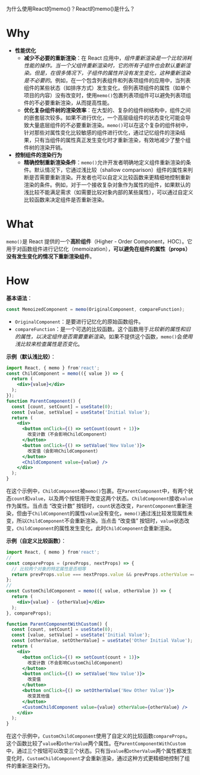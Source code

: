 为什么使用React的memo()？React的memo()是什么？

# Why
- **性能优化**
    - **减少不必要的重新渲染**：在 React 应用中，*组件重新渲染是一个比较消耗性能的操作。当一个父组件重新渲染时，它的所有子组件也会默认重新渲染。但是，在很多情况下，子组件的属性并没有发生变化，这种重新渲染是不必要的*。例如，在一个包含列表组件和列表项组件的应用中，当列表组件的某些状态（如排序方式）发生变化，但列表项组件的属性（如单个项目的内容）没有改变时，使用`memo()`包裹列表项组件可以避免列表项组件的不必要重新渲染，从而提高性能。
    - **优化复杂组件树的渲染效率**：在大型的、复杂的组件树结构中，组件之间的嵌套层次较多。如果不进行优化，一个高层级组件的状态变化可能会导致大量底层组件的不必要重新渲染。`memo()`可以在这个复杂的组件树中，针对那些对属性变化比较敏感的组件进行优化，通过记忆组件的渲染结果，只有当组件的属性真正发生变化时才重新渲染，有效地减少了整个组件树的渲染开销。
- **控制组件的渲染行为**
    - **精确控制重新渲染条件**：`memo()`允许开发者明确地定义组件重新渲染的条件。默认情况下，它通过浅比较（shallow comparison）组件的属性来判断是否需要重新渲染。开发者也可以自定义比较函数来更精细地控制重新渲染的条件。例如，对于一个接收复杂对象作为属性的组件，如果默认的浅比较不能满足需求（如需要比较对象内部的某些属性），可以通过自定义比较函数来决定组件是否重新渲染。

# What

`memo()`是 React 提供的一个**高阶组件**（Higher - Order Component，HOC）。它用于对函数组件进行记忆化（memoization），**可以避免在组件的属性（props）没有发生变化的情况下重新渲染组件**。

# How

**基本语法**：
```jsx
const MemoizedComponent = memo(OriginalComponent, compareFunction);
```
- `OriginalComponent`：是要进行记忆化的原始函数组件。
- `compareFunction`：是一个可选的比较函数。这个函数用于*比较新的属性和旧的属性，以决定组件是否需要重新渲染*。如果不提供这个函数，`memo()`会*使用浅比较来检查属性是否变化*。

**示例（默认浅比较）**：

```jsx
import React, { memo } from'react';
const ChildComponent = memo(({ value }) => {
  return (
    <div>{value}</div>
  );
});
function ParentComponent() {
  const [count, setCount] = useState(0);
  const [value, setValue] = useState('Initial Value');
  return (
    <div>
      <button onClick={() => setCount(count + 1)}>
        改变计数（不会影响ChildComponent）
      </button>
      <button onClick={() => setValue('New Value')}>
        改变值（会影响ChildComponent）
      </button>
      <ChildComponent value={value} />
    </div>
  );
}
```

在这个示例中，`ChildComponent`被`memo()`包裹。在`ParentComponent`中，有两个状态`count`和`value`，以及两个按钮用于改变这两个状态。`ChildComponent`接收`value`作为属性。当点击 “改变计数” 按钮时，`count`状态改变，`ParentComponent`重新渲染，但由于`ChildComponent`的属性`value`没有变化，`memo()`通过浅比较发现属性未变，所以`ChildComponent`不会重新渲染。当点击 “改变值” 按钮时，`value`状态改变，`ChildComponent`的属性发生变化，此时`ChildComponent`会重新渲染。

**示例（自定义比较函数）**：

```jsx
import React, { memo } from'react';
//
const compareProps = (prevProps, nextProps) => {
  // 比较两个对象的特定属性是否相等
  return prevProps.value === nextProps.value && prevProps.otherValue === nextProps.otherValue;
};
//
const CustomChildComponent = memo(({ value, otherValue }) => {
  return (
    <div>{value} - {otherValue}</div>
  );
}, compareProps);

function ParentComponentWithCustom() {
  const [count, setCount] = useState(0);
  const [value, setValue] = useState('Initial Value');
  const [otherValue, setOtherValue] = useState('Other Initial Value');
  return (
    <div>
      <button onClick={() => setCount(count + 1)}>
        改变计数（不会影响CustomChildComponent）
      </button>
      <button onClick={() => setValue('New Value')}>
        改变值
      </button>
      <button onClick={() => setOtherValue('New Other Value')}>
        改变其他值
      </button>
      <CustomChildComponent value={value} otherValue={otherValue} />
    </div>
  );
}
```

  在这个示例中，`CustomChildComponent`使用了自定义的比较函数`compareProps`。这个函数比较了`value`和`otherValue`两个属性。在`ParentComponentWithCustom`中，通过三个按钮可以改变三个状态。只有当`value`和`otherValue`两个属性都发生变化时，`CustomChildComponent`才会重新渲染，通过这种方式更精细地控制了组件的重新渲染行为。